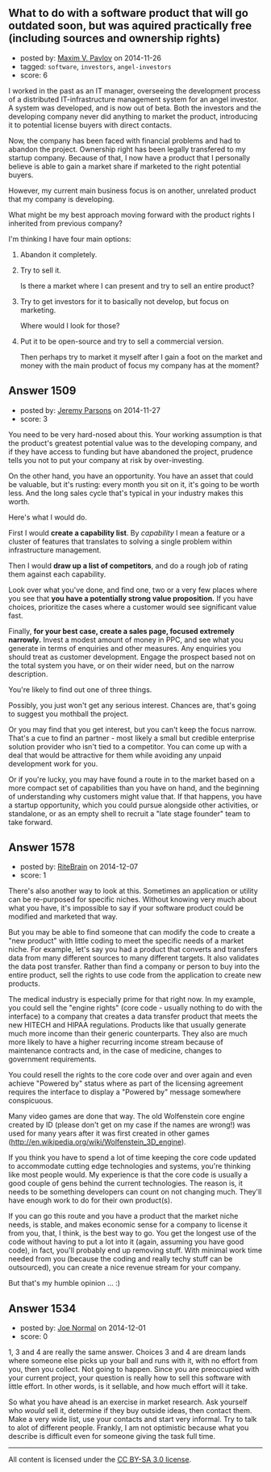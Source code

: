 ## What to do with a software product that will go outdated soon, but was aquired practically free (including sources and ownership rights)

- posted by: [Maxim V. Pavlov](https://stackexchange.com/users/324718/maxim-v-pavlov) on 2014-11-26
- tagged: `software`, `investors`, `angel-investors`
- score: 6

<p>I worked in the past as an IT manager, overseeing the development process of a distributed IT-infrastructure management system for an angel investor. A system was developed, and is now out of beta. Both the investors and the developing company never did anything to market the product, introducing it to potential license buyers with direct contacts. </p>

<p>Now, the company has been faced with financial problems and had to abandon the project. Ownership right has been legally transfered to my startup company. Because of that, I now have a product that I personally believe is able to gain a market share if marketed to the right potential buyers.</p>

<p>However, my current main business focus is on another, unrelated product that my company is developing.</p>

<p>What might be my best approach moving forward with the product rights I inherited from previous company?</p>

<p>I'm thinking I have four main options:</p>

<ol>
<li>Abandon it completely.</li>
<li><p>Try to sell it.</p>

<p>Is there a market where I can present and try to sell an entire product?</p></li>
<li><p>Try to get investors for it to basically not develop, but focus on marketing.</p>

<p>Where would I look for those?</p></li>
<li><p>Put it to be open-source and try to sell a commercial version.</p>

<p>Then perhaps try to market it myself after I gain a foot on the market and money with the main product of focus my company has at the moment? </p></li>
</ol>



## Answer 1509

- posted by: [Jeremy Parsons](https://stackexchange.com/users/497810/jeremy-parsons) on 2014-11-27
- score: 3

<p>You need to be very hard-nosed about this. Your working assumption is that the product's greatest potential value was to the developing company, and if they have access to funding but have abandoned the project, prudence tells you not to put your company at risk by over-investing.</p>

<p>On the other hand, you have an opportunity. You have an asset that could be valuable, but it's rusting: every month you sit on it, it's going to be worth less. And the long sales cycle that's typical in your industry makes this worth.</p>

<p>Here's what I would do.</p>

<p>First I would <strong>create a capability list</strong>. By <em>capability</em> I mean a feature or a cluster of features that translates to solving a single problem within infrastructure management.</p>

<p>Then I would <strong>draw up a list of competitors</strong>, and do a rough job of rating them against each capability.</p>

<p>Look over what you've done, and find one, two or a very few places where you see that <strong>you have a potentially strong value proposition.</strong> If you have choices, prioritize the cases where a customer would see significant value fast.</p>

<p>Finally, <strong>for your best case, create a sales page, focused extremely narrowly.</strong> Invest a modest amount of money in PPC, and see what you generate in terms of enquiries and other measures. Any enquiries you should treat as customer development. Engage the prospect based not on the total system you have, or on their wider need, but on the narrow description. </p>

<p>You're likely to find out one of three things.</p>

<p>Possibly, you just won't get any serious interest. Chances are, that's going to suggest you mothball the project.</p>

<p>Or you may find that you get interest, but you can't keep the focus narrow. That's a cue to find an partner - most likely a small but credible enterprise solution provider who isn't tied to a competitor. You can come up with a deal that would be attractive for them while avoiding any unpaid development work for you.</p>

<p>Or if you're lucky, you may have found a route in to the market based on a more compact set of capabilities than you have on hand, and the beginning of understanding why customers might value that. If that happens, you have a startup opportunity, which you could pursue alongside other activities, or standalone, or as an empty shell to recruit a "late stage founder" team to take forward.</p>



## Answer 1578

- posted by: [RiteBrain](https://stackexchange.com/users/5450537/ritebrain) on 2014-12-07
- score: 1

<p>There's also another way to look at this.  Sometimes an application or utility can be re-purposed for specific niches.  Without knowing very much about what you have, it's impossible to say if your software product could be modified and marketed that way.  </p>

<p>But you may be able to find someone that can modify the code to create a "new product" with little coding to meet the specific needs of a market niche.  For example, let's say you had a product that converts and transfers data from many different sources to many different targets.  It also validates the data post transfer.  Rather than find a company or person to buy into the entire product, sell the rights to use code from the application to create new products.</p>

<p>The medical industry is especially prime for that right now.  In my example, you could sell the "engine rights" (core code - usually nothing to do with the interface) to a company that creates a data transfer product that meets the new HITECH and HIPAA regulations.  Products like that usually generate much more income than their generic counterparts.  They also are much more likely to have a higher recurring income stream because of maintenance contracts and, in the case of medicine, changes to government requirements.</p>

<p>You could resell the rights to the core code over and over again and even achieve "Powered by" status where as part of the licensing agreement requires the interface to display a "Powered by" message somewhere conspicuous.</p>

<p>Many video games are done that way.  The old Wolfenstein core engine created by ID (please don't get on my case if the names are wrong!) was used for many years after it was first created in other games (<a href="http://en.wikipedia.org/wiki/Wolfenstein_3D_engine" rel="nofollow">http://en.wikipedia.org/wiki/Wolfenstein_3D_engine</a>).</p>

<p>If you think you have to spend a lot of time keeping the core code updated to accommodate cutting edge technologies and systems, you're thinking like most people would.  My experience is that the core code is usually a good couple of gens behind the current technologies.  The reason is, it needs to be something developers can count on not changing much.  They'll have enough work to do for their own product(s).</p>

<p>If you can go this route and you have a product that the market niche needs, is stable, and makes economic sense for a company to license it from you, that, I think, is the best way to go.  You get the longest use of the code without having to put a lot into it (again, assuming you have good code), in fact, you'll probably end up removing stuff. With minimal work time needed from you (because the coding and really techy stuff can be outsourced), you can create a nice revenue stream for your company.</p>

<p>But that's my humble opinion ... :)</p>



## Answer 1534

- posted by: [Joe Normal](https://stackexchange.com/users/3619728/joe-normal) on 2014-12-01
- score: 0

<p>1, 3 and 4 are really the same answer. Choices 3 and 4 are dream lands where someone else picks up your ball and runs with it, with no effort from you, then you collect. Not going to happen. Since you are preoccupied with your current project, your question is really how to sell this software with little effort. In other words, is it sellable, and how much effort will it take. </p>

<p>So what you have ahead is an exercise in market research. Ask yourself who <em>would</em> sell it, determine if they buy outside ideas, then contact them. Make a very wide list, use your contacts and start very informal. Try to talk to alot of different people. Frankly, I am not optimistic because what you describe is difficult even for someone giving the task full time.</p>




---

All content is licensed under the [CC BY-SA 3.0 license](https://creativecommons.org/licenses/by-sa/3.0/).
